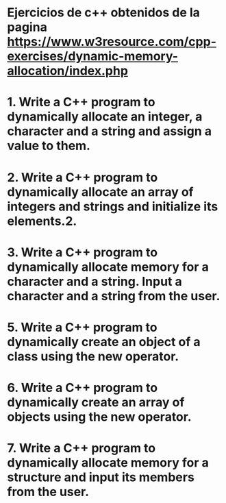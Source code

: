 # Ejercicios de c++ obtenidos de la pagina https://www.w3resource.com/cpp-exercises/dynamic-memory-allocation/index.php

# 1. Write a C++ program to dynamically allocate an integer, a character and a string and assign a value to them.

# 2. Write a C++ program to dynamically allocate an array of integers and strings and initialize its elements.2. 

# 3. Write a C++ program to dynamically allocate memory for a character and a string. Input a character and a string from the user.

# 5. Write a C++ program to dynamically create an object of a class using the new operator.

# 6. Write a C++ program to dynamically create an array of objects using the new operator.

# 7. Write a C++ program to dynamically allocate memory for a structure and input its members from the user.

<!-- # 8. Write a C++ program to dynamically allocate memory for a linked list and perform basic operations like insert and delete node(s).

# 9. Write a C++ program to dynamically allocate memory for a stack data structure. Implement push and pop operations on this stack.

# 10. Write a C++ program to dynamically allocate memory for a queue data structure. Implement enqueue and dequeue operations on this queue. -->